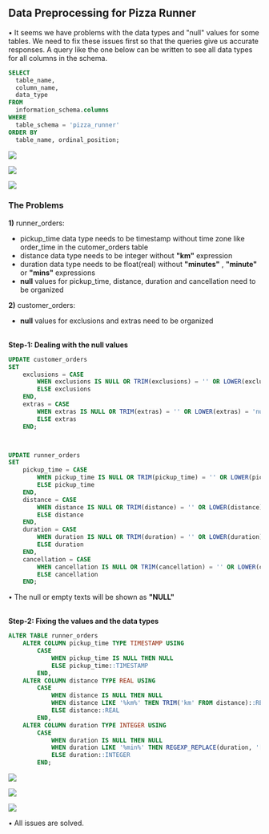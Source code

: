 ## **Data Preprocessing for Pizza Runner**

<span>•</span> It seems we have problems with the data types and "null" values for some tables. We need to fix these issues first so that the queries give us accurate responses. A query like the one below can be written to see all data types for all columns in the schema.

```sql
SELECT 
  table_name, 
  column_name, 
  data_type
FROM 
  information_schema.columns
WHERE 
  table_schema = 'pizza_runner'
ORDER BY 
  table_name, ordinal_position;
```

![](https://github.com/MertKesenci/Images/blob/main/data_types_old.PNG?raw=true)

![](https://github.com/MertKesenci/Images/blob/main/customer_orders_old.PNG?raw=true)

![](https://github.com/MertKesenci/Images/blob/main/runner_orders_old.PNG?raw=true)

### **The Problems**

**1)** runner_orders:<br>
- pickup_time data type needs to be timestamp without time zone like order_time in the cutomer_orders table
- distance data type needs to be integer without **"km"** expression
- duration data type needs to be float(real) without **"minutes"** , **"minute"** or **"mins"** expressions
- **null** values for pickup_time, distance, duration and cancellation need to be organized

**2)** customer_orders:<br>
- **null** values for exclusions and extras need to be organized<br><br>

**Step-1: Dealing with the null values**
```sql
UPDATE customer_orders
SET 
    exclusions = CASE
        WHEN exclusions IS NULL OR TRIM(exclusions) = '' OR LOWER(exclusions) = 'null' THEN NULL
        ELSE exclusions
    END,
    extras = CASE
        WHEN extras IS NULL OR TRIM(extras) = '' OR LOWER(extras) = 'null' THEN NULL
        ELSE extras
    END;



UPDATE runner_orders
SET 
    pickup_time = CASE
        WHEN pickup_time IS NULL OR TRIM(pickup_time) = '' OR LOWER(pickup_time) = 'null' THEN NULL
        ELSE pickup_time
    END,
    distance = CASE
        WHEN distance IS NULL OR TRIM(distance) = '' OR LOWER(distance) = 'null' THEN NULL
        ELSE distance
    END,
    duration = CASE
        WHEN duration IS NULL OR TRIM(duration) = '' OR LOWER(duration) = 'null' THEN NULL
        ELSE duration
    END,
    cancellation = CASE
        WHEN cancellation IS NULL OR TRIM(cancellation) = '' OR LOWER(cancellation) = 'null' THEN NULL
        ELSE cancellation
    END;
```

<span>•</span> The null or empty texts will be shown as **"NULL"**<br><br>

**Step-2: Fixing the values and the data types**
```sql
ALTER TABLE runner_orders
    ALTER COLUMN pickup_time TYPE TIMESTAMP USING 
        CASE 
            WHEN pickup_time IS NULL THEN NULL
            ELSE pickup_time::TIMESTAMP
        END,
    ALTER COLUMN distance TYPE REAL USING
        CASE 
            WHEN distance IS NULL THEN NULL
            WHEN distance LIKE '%km%' THEN TRIM('km' FROM distance)::REAL
            ELSE distance::REAL
        END,
    ALTER COLUMN duration TYPE INTEGER USING
        CASE 
            WHEN duration IS NULL THEN NULL
            WHEN duration LIKE '%min%' THEN REGEXP_REPLACE(duration, '[^0-9]', '', 'g')::INTEGER
            ELSE duration::INTEGER
        END;
```

![](https://github.com/MertKesenci/Images/blob/main/data_types_new.PNG?raw=true)

![](https://github.com/MertKesenci/Images/blob/main/customer_orders_new.PNG?raw=true)

![](https://github.com/MertKesenci/Images/blob/main/runner_orders_new.PNG?raw=true)

<span>•</span> All issues are solved.
